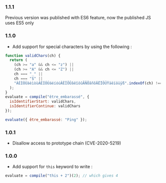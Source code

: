 ### 1.1.1

Previous version was published with ES6 feature, now the published JS uses ES5 only

### 1.1.0

- Add support for special characters by using the following :

```javascript
function validChars(ch) {
  return (
    (ch >= "a" && ch <= "z") ||
    (ch >= "A" && ch <= "Z") ||
    ch === "_" ||
    ch === "$" ||
    "ÀÈÌÒÙàèìòùÁÉÍÓÚáéíóúÂÊÎÔÛâêîôûÃÑÕãñõÄËÏÖÜŸäëïöüÿß".indexOf(ch) !== -1
  );
}
evaluate = compile("être_embarassé", {
  isIdentifierStart: validChars,
  isIdentifierContinue: validChars
});

evaluate({ être_embarassé: "Ping" });
```

### 1.0.1

- Disallow access to prototype chain (CVE-2020-5219)

### 1.0.0

- Add support for `this` keyword to write :

```javascript
evaluate = compile("this + 2")(2); // which gives 4
```
